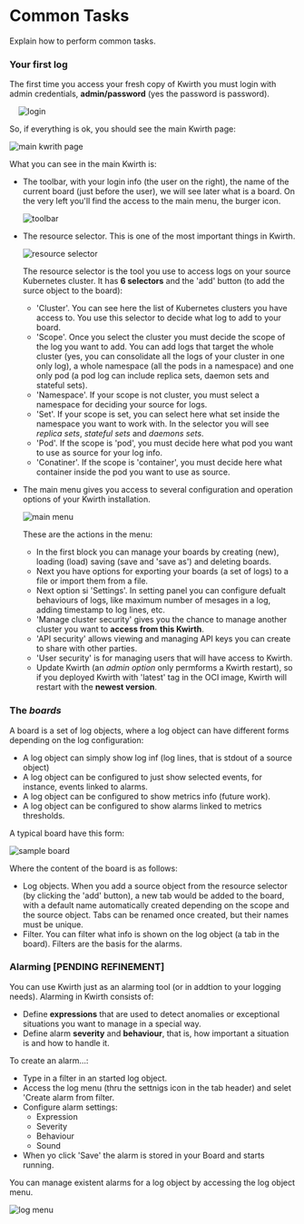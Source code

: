 # Common Tasks
Explain how to perform common tasks.

### Your first log
The first time you access your fresh copy of Kwirth you must login with admin credentials, **admin/password** (yes the password is password).

 &nbsp;&nbsp;&nbsp;&nbsp;![login](./_media/login.png)

So, if everything is ok, you should see the main Kwirth page:

 ![main kwrith page](./_media/main-page.png)

What you can see in the main Kwirth is:

  - The toolbar, with your login info (the user on the right), the name of the current board (just before the user), we will see later what is a board. On the very left you'll find the access to the main menu, the burger icon.

    ![toolbar](./_media/toolbar.png)

  - The resource selector. This is one of the most important things in Kwirth.
  
    ![resource selector](./_media//resource-selector.png)

    The resource selector is the tool you use to access logs on your source Kubernetes cluster. It has **6 selectors** and the 'add' button (to add the surce object to the board):
    - 'Cluster'. You can see here the list of Kubernetes clusters you have access to. You use this selector to decide what log to add to your board.
    - 'Scope'. Once you select the cluster you must decide the scope of the log you want to add. You can add logs that target the whole cluster (yes, you can consolidate all the logs of your cluster in one only log), a whole namespace (all the pods in a namespace) and one only pod (a pod log can include replica sets, daemon sets and stateful sets).
    - 'Namespace'. If your scope is not cluster, you must select a namespace for deciding your source for logs.
    - 'Set'. If your scope is set, you can select here what set inside the namespace you want to work with. In the selector you will see *replica sets*, *stateful sets* and *daemons sets*.
    - 'Pod'. If the scope is 'pod', you must decide here what pod you want to use as source for your log info.
    - 'Conatiner'. If the scope is 'container', you must decide here what container inside the pod you want to use as source.
  - The main menu gives you access to several configuration and operation options of your Kwirth installation.

    ![main menu](./_media/main-menu.png)

    These are the actions in the menu:
    - In the first block you can manage your boards by creating (new), loading (load) saving (save and 'save as') and deleting boards.
    - Next you have options for exporting your boards (a set of logs) to a file or import them from a file.
    - Next option  si 'Settings'. In setting panel you can configure defualt behaviours of logs, like maximum number of mesages in a log, adding timestamp to log lines, etc.
    - 'Manage cluster security' gives you the chance to manage another cluster you want to **access from this Kwirth**.
    - 'API security' allows viewing and managing API keys you can create to share with other parties.
    - 'User security' is for managing users that will have access to Kwirth.
    - Update Kwirth (an *admin option* only permforms a Kwirth restart), so if you deployed Kwirth with 'latest' tag in the OCI image, Kwirth will restart with the **newest version**.


### The *boards*
A board is a set of log objects, where a log object can have different forms depending on the log configuration:

  - A log object can simply show log inf (log lines, that is stdout of a source object)
  - A log object can be configured to just show selected events, for instance, events linked to alarms.
  - A log object can be configured to show metrics info (future work).
  - A log object can be configured to show alarms linked to metrics thresholds.

A typical board have this form:

![sample board](./_media/sample-view.png)

Where the content of the board is as follows:

  - Log objects. When you add a source object from the resource selector (by clicking the 'add' button), a new tab would be added to the board, with a default name automatically created depending on the scope and the source object. Tabs can be renamed once created, but their names must be unique.
  - Filter. You can filter what info is shown on the log object (a tab in the board). Filters are the basis for the alarms.


### Alarming [PENDING REFINEMENT]
You can use Kwirth just as an alarming tool (or in addtion to your logging needs). Alarming in Kwirth consists of:

  - Define **expressions** that are used to detect anomalies or exceptional situations you want to manage in a special way.
  - Define alarm **severity** and **behaviour**, that is, how important a situation is and how to handle it.

To create an alarm...:

  - Type in a filter in an started log object.
  - Access the log menu (thru the settnigs icon in the tab header) and selet 'Create alarm from filter.
  - Configure alarm settings:
    - Expression
    - Severity
    - Behaviour
    - Sound
  - When yo click 'Save' the alarm is stored in your Board and starts running.

You can manage existent alarms for a log object by accessing the log object menu.

![log menu](./_media/log-menu.png)

